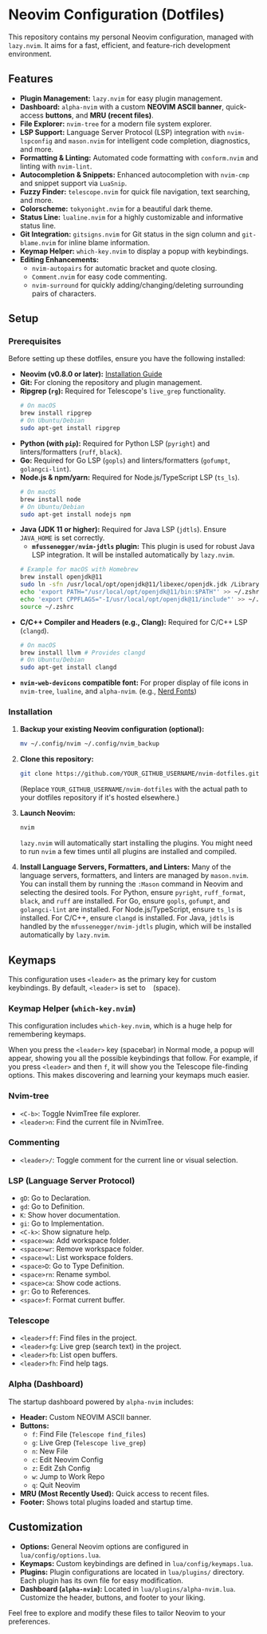 # Neovim Configuration (Dotfiles)

This repository contains my personal Neovim configuration, managed with `lazy.nvim`. It aims for a fast, efficient, and feature-rich development environment.

## Features

*   **Plugin Management:** `lazy.nvim` for easy plugin management.
*   **Dashboard:** `alpha-nvim` with a custom **NEOVIM ASCII banner**, quick-access **buttons**, and **MRU (recent files)**.
*   **File Explorer:** `nvim-tree` for a modern file system explorer.
*   **LSP Support:** Language Server Protocol (LSP) integration with `nvim-lspconfig` and `mason.nvim` for intelligent code completion, diagnostics, and more.
*   **Formatting & Linting:** Automated code formatting with `conform.nvim` and linting with `nvim-lint`.
*   **Autocompletion & Snippets:** Enhanced autocompletion with `nvim-cmp` and snippet support via `LuaSnip`.
*   **Fuzzy Finder:** `telescope.nvim` for quick file navigation, text searching, and more.
*   **Colorscheme:** `tokyonight.nvim` for a beautiful dark theme.
*   **Status Line:** `lualine.nvim` for a highly customizable and informative status line.
*   **Git Integration:** `gitsigns.nvim` for Git status in the sign column and `git-blame.nvim` for inline blame information.
*   **Keymap Helper:** `which-key.nvim` to display a popup with keybindings.
*   **Editing Enhancements:**
    *   `nvim-autopairs` for automatic bracket and quote closing.
    *   `Comment.nvim` for easy code commenting.
    *   `nvim-surround` for quickly adding/changing/deleting surrounding pairs of characters.

## Setup

### Prerequisites

Before setting up these dotfiles, ensure you have the following installed:

*   **Neovim (v0.8.0 or later):** [Installation Guide](https://github.com/neovim/neovim/wiki/Installing-Neovim)
*   **Git:** For cloning the repository and plugin management.
*   **Ripgrep (`rg`):** Required for Telescope's `live_grep` functionality.
    ```bash
    # On macOS
    brew install ripgrep
    # On Ubuntu/Debian
    sudo apt-get install ripgrep
    ```
*   **Python (with `pip`):** Required for Python LSP (`pyright`) and linters/formatters (`ruff`, `black`).
*   **Go:** Required for Go LSP (`gopls`) and linters/formatters (`gofumpt`, `golangci-lint`).
*   **Node.js & npm/yarn:** Required for Node.js/TypeScript LSP (`ts_ls`).
    ```bash
    # On macOS
    brew install node
    # On Ubuntu/Debian
    sudo apt-get install nodejs npm
    ```
*   **Java (JDK 11 or higher):** Required for Java LSP (`jdtls`). Ensure `JAVA_HOME` is set correctly.
    *   **`mfussenegger/nvim-jdtls` plugin:** This plugin is used for robust Java LSP integration. It will be installed automatically by `lazy.nvim`.
    ```bash
    # Example for macOS with Homebrew
    brew install openjdk@11
    sudo ln -sfn /usr/local/opt/openjdk@11/libexec/openjdk.jdk /Library/Java/JavaVirtualMachines/openjdk-11.jdk
    echo 'export PATH="/usr/local/opt/openjdk@11/bin:$PATH"' >> ~/.zshrc
    echo 'export CPPFLAGS="-I/usr/local/opt/openjdk@11/include"' >> ~/.zshrc
    source ~/.zshrc
    ```
*   **C/C++ Compiler and Headers (e.g., Clang):** Required for C/C++ LSP (`clangd`).
    ```bash
    # On macOS
    brew install llvm # Provides clangd
    # On Ubuntu/Debian
    sudo apt-get install clangd
    ```
*   **`nvim-web-devicons` compatible font:** For proper display of file icons in `nvim-tree`, `lualine`, and `alpha-nvim`. (e.g., [Nerd Fonts](https://www.nerdfonts.com/))

### Installation

1.  **Backup your existing Neovim configuration (optional):**
    ```bash
    mv ~/.config/nvim ~/.config/nvim_backup
    ```

2.  **Clone this repository:**
    ```bash
    git clone https://github.com/YOUR_GITHUB_USERNAME/nvim-dotfiles.git ~/.config/nvim
    ```
    (Replace `YOUR_GITHUB_USERNAME/nvim-dotfiles` with the actual path to your dotfiles repository if it's hosted elsewhere.)

3.  **Launch Neovim:**
    ```bash
    nvim
    ```
    `lazy.nvim` will automatically start installing the plugins. You might need to run `nvim` a few times until all plugins are installed and compiled.

4.  **Install Language Servers, Formatters, and Linters:**
    Many of the language servers, formatters, and linters are managed by `mason.nvim`.
    You can install them by running the `:Mason` command in Neovim and selecting the desired tools.
    For Python, ensure `pyright`, `ruff_format`, `black`, and `ruff` are installed.
    For Go, ensure `gopls`, `gofumpt`, and `golangci-lint` are installed.
    For Node.js/TypeScript, ensure `ts_ls` is installed.
    For C/C++, ensure `clangd` is installed.
    For Java, `jdtls` is handled by the `mfussenegger/nvim-jdtls` plugin, which will be installed automatically by `lazy.nvim`.

## Keymaps

This configuration uses `<leader>` as the primary key for custom keybindings. By default, `<leader>` is set to ` ` (space).

### Keymap Helper (`which-key.nvim`)

This configuration includes `which-key.nvim`, which is a huge help for remembering keymaps.

When you press the `<leader>` key (spacebar) in Normal mode, a popup will appear, showing you all the possible keybindings that follow. For example, if you press `<leader>` and then `f`, it will show you the Telescope file-finding options. This makes discovering and learning your keymaps much easier.

### Nvim-tree

*   `<C-b>`: Toggle NvimTree file explorer.
*   `<leader>n`: Find the current file in NvimTree.

### Commenting

*   `<leader>/`: Toggle comment for the current line or visual selection.

### LSP (Language Server Protocol)

*   `gD`: Go to Declaration.
*   `gd`: Go to Definition.
*   `K`: Show hover documentation.
*   `gi`: Go to Implementation.
*   `<C-k>`: Show signature help.
*   `<space>wa`: Add workspace folder.
*   `<space>wr`: Remove workspace folder.
*   `<space>wl`: List workspace folders.
*   `<space>D`: Go to Type Definition.
*   `<space>rn`: Rename symbol.
*   `<space>ca`: Show code actions.
*   `gr`: Go to References.
*   `<space>f`: Format current buffer.

### Telescope

*   `<leader>ff`: Find files in the project.
*   `<leader>fg`: Live grep (search text) in the project.
*   `<leader>fb`: List open buffers.
*   `<leader>fh`: Find help tags.

### Alpha (Dashboard)

The startup dashboard powered by `alpha-nvim` includes:

*   **Header:** Custom NEOVIM ASCII banner.
*   **Buttons:**
    *   `f`: Find File (`Telescope find_files`)
    *   `g`: Live Grep (`Telescope live_grep`)
    *   `n`: New File
    *   `c`: Edit Neovim Config
    *   `z`: Edit Zsh Config
    *   `w`: Jump to Work Repo
    *   `q`: Quit Neovim
*   **MRU (Most Recently Used):** Quick access to recent files.
*   **Footer:** Shows total plugins loaded and startup time.

## Customization

*   **Options:** General Neovim options are configured in `lua/config/options.lua`.
*   **Keymaps:** Custom keybindings are defined in `lua/config/keymaps.lua`.
*   **Plugins:** Plugin configurations are located in `lua/plugins/` directory. Each plugin has its own file for easy modification.
*   **Dashboard (`alpha-nvim`):** Located in `lua/plugins/alpha-nvim.lua`. Customize the header, buttons, and footer to your liking.

Feel free to explore and modify these files to tailor Neovim to your preferences.